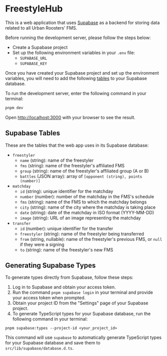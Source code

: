 # FreestyleHub

This is a web application that uses [Supabase](https://supabase.io) as a
backend for storing data related to all Urban Roosters' FMS.

Before running the development server, please follow the steps below:

- Create a Supabase project
- Set up the following environment variables in your `.env` file:
  - `SUPABASE_URL`
  - `SUPABASE_KEY`

Once you have created your Supabase project and set up the environment
variables, you will need to add the following [tables](#supabase-tables) to your
Supabase database.

To run the development server, enter the following command in your terminal:

```bash
pnpm dev
```

Open [http://localhost:3000](http://localhost:3000) with your browser to see the
result.

## Supabase Tables

These are the tables that the web app uses in its Supabase database:

- `freestyler`
  - `name` (string): name of the freestyler
  - `fms` (string): name of the freestyler's affiliated FMS
  - `group` (string): name of the freestyler's affiliated group (A or B)
  - `battles` (JSON array): array of `[opponent (string), points (number)]`
- `matchday`
  - `id` (string): unique identifier for the matchday
  - `number` (number): number of the matchday in the FMS's schedule
  - `fms` (string): name of the FMS to which the matchday belongs
  - `city` (string): name of the city where the matchday is taking place
  - `date` (string): date of the matchday in ISO format (YYYY-MM-DD)
  - `image` (string): URL of an image representing the matchday
- `transfer`
  - `id` (number): unique identifier for the transfer
  - `freestyler` (string): name of the freestyler being transferred
  - `from` (string, nullable): name of the freestyler's previous FMS, or `null`
    if they were a signing
  - `to` (string): name of the freestyler's new FMS

## Generating Supabase Types

To generate types directly from Supabase, follow these steps:

1. Log in to Supabase and obtain your access token.
2. Run the command `pnpm supabase login` in your terminal and provide your
   access token when prompted.
3. Obtain your project ID from the "Settings" page of your Supabase project.
4. To generate TypeScript types for your Supabase database, run the following
   command in your terminal:

```
pnpm supabase:types --project-id <your_project_id>
```

This command will use `supabase` to automatically generate TypeScript types for
your Supabase database and save them to `src/lib/supabase/database.d.ts`.
